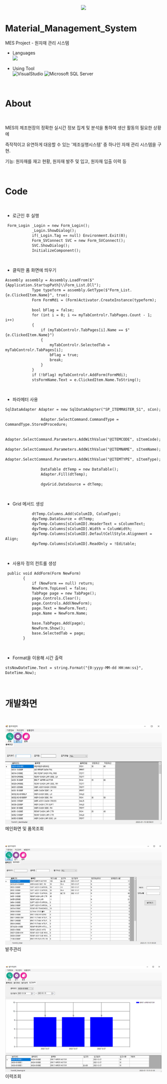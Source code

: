 <p align="center" dir="auto">
    <a target="_blank" rel="noopener noreferrer nofollow" href="https://camo.githubusercontent.com/0a8394c0ebe79b04b29d7b9d84399d07ec746f8b761c8251b8c4789ab02b541c/68747470733a2f2f726561646d652d747970696e672d7376672e6865726f6b756170702e636f6d2f3f6c696e65733d48656c6c6f3b57656c636f6d652b746f2b6d792b70726f66696c65213b486176652b612b6c6f6f6b2b61726f756e642126666f6e743d46697261253230436f646526636f6c6f723d2532334436324637392663656e7465723d747275652677696474683d323830266865696768743d3530"><img src="https://camo.githubusercontent.com/0a8394c0ebe79b04b29d7b9d84399d07ec746f8b761c8251b8c4789ab02b541c/68747470733a2f2f726561646d652d747970696e672d7376672e6865726f6b756170702e636f6d2f3f6c696e65733d48656c6c6f3b57656c636f6d652b746f2b6d792b70726f66696c65213b486176652b612b6c6f6f6b2b61726f756e642126666f6e743d46697261253230436f646526636f6c6f723d2532334436324637392663656e7465723d747275652677696474683d323830266865696768743d3530" data-canonical-src="https://readme-typing-svg.herokuapp.com/?lines=Hello;Welcome+to+my+profile!;Have+a+look+around!&amp;font=Fira%20Code&amp;color=%23D62F79&amp;center=true&amp;width=280&amp;height=50" style="max-width: 100%;"></a>
</p>

# Material_Management_System
MES Project - 원자재 관리 시스템

- Languages <br/><img src="https://camo.githubusercontent.com/dd433625a6e00049c26f08143705ff9e32d5da44f503f1be133664b11e37e34b/68747470733a2f2f696d672e736869656c64732e696f2f62616467652f432532332d3233393132303f7374796c653d666f722d7468652d6261646765266c6f676f3d632d7368617270266c6f676f436f6c6f723d7768697465" data-canonical-src="https://img.shields.io/badge/C%23-239120?style=for-the-badge&amp;logo=c-sharp&amp;logoColor=white" style="max-width: 100%;">

- Using Tool <br/>
<img alt="VisualStudio" src ="https://img.shields.io/badge/VisualStudio-5C2D91.svg?&style=for-the-badge&logo=VisualStudio&logoColor=Magenta "/> <img alt="Microsoft SQL Server" src ="https://img.shields.io/badge/Microsoft SQL Server-CC2927.svg?&style=for-the-badge&logo=Microsoft SQL Server&logoColor=sirver"/>

<br/>

# About

<br/>

<P>MES의 제조현장의 정확한 실시간 정보 집계 및 분석을 통하여 생산 활동의 필요한 상황에</P>
<P>즉작적이고 유연하게 대응할 수 있는 '제조실행시스템' 중 하나인 자재 관리 시스템을 구현.</P>
<P>기능: 원자재를 재고 현황, 원자재 발주 및 입고, 원자재 입출 이력 등</P>

<br/>

# Code

<br/>

- 로근인 후 실행
```
 Form_Login _Login = new Form_Login();
            _Login.ShowDialog();
            if(_Login.Tag == null) Environment.Exit(0);
            Form_SVConnect SVC = new Form_SVConnect();
            SVC.ShowDialog();
            InitializeComponent();
```

<br/>

- 클릭한 품 화면에 띄우기
```
Assembly assembly = Assembly.LoadFrom($"{Application.StartupPath}\\Form_List.Dll");
            Type typeform = assembly.GetType($"Form_List.{e.ClickedItem.Name}", true);
            Form FormMdi = (Form)Activator.CreateInstance(typeform);

            bool bFlag = false;
            for (int i = 0; i <= myTabControlr.TabPages.Count - 1; i++)
            {
                if (myTabControlr.TabPages[i].Name == $"{e.ClickedItem.Name}")
                {
                    myTabControlr.SelectedTab = myTabControlr.TabPages[i];
                    bFlag = true;
                    break;
                }
            }
            if (!bFlag) myTabControlr.AddForm(FormMdi);
            stsFormName.Text = e.ClickedItem.Name.ToString();
```

<br/>

- 파라메터 사용
```
SqlDataAdapter Adapter = new SqlDataAdapter("SP_ITEMMASTER_S1", sCon);

                Adapter.SelectCommand.CommandType = CommandType.StoredProcedure;

                Adapter.SelectCommand.Parameters.AddWithValue("@ITEMCODE", sItemCode);
                Adapter.SelectCommand.Parameters.AddWithValue("@ITEMNAME", sItemName);
                Adapter.SelectCommand.Parameters.AddWithValue("@ITEMTYPE", sItemType);

                DataTable dtTemp = new DataTable();
                Adapter.Fill(dtTemp);

                dgvGrid.DataSource = dtTemp;
```

<br/>

- Grid 메서드 생성
```
            dtTemp.Columns.Add(sColumID, ColumType);
            dgvTemp.DataSource = dtTemp;
            dgvTemp.Columns[sColumID].HeaderText = sColumnText;
            dgvTemp.Columns[sColumID].Width = ColumWidth;
            dgvTemp.Columns[sColumID].DefaultCellStyle.Alignment = Align;
            dgvTemp.Columns[sColumID].ReadOnly = !Editable;
```

<br/>

- 사용자 정의 컨트롤 생성
```
 public void AddForm(Form NewForm)
        {
            if (NewForm == null) return;  
            NewForm.TopLevel = false;     
            TabPage page = new TabPage(); 
            page.Controls.Clear();        
            page.Controls.Add(NewForm);   
            page.Text = NewForm.Text;     
            page.Name = NewForm.Name;     

            base.TabPages.Add(page);      
            NewForm.Show();               
            base.SelectedTab = page;      
        }
```

<br/>

- Format을 이용해 시간 출력
```
stsNowDateTime.Text = string.Format("{0:yyyy-MM-dd HH:mm:ss}", DateTime.Now);
```

<br/>

# 개발화면

<br/>

![메인화면](https://github.com/roving324/Material_Management_System/blob/master/Img/Main.PNG)
메인화면 및 품목조회

<br/>

![발주화면](https://github.com/roving324/Material_Management_System/blob/master/Img/Order.PNG)
발주관리

<br/>

![이력조회](https://github.com/roving324/Material_Management_System/blob/master/Img/List.PNG)
이력조회
